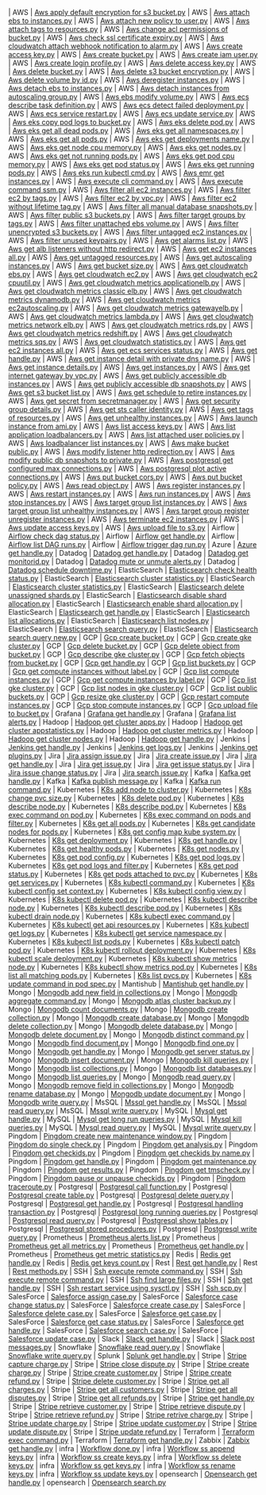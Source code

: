| AWS | [Aws apply default encryption for s3 bucket.py](https://github.com/unskript/Awesome-CloudOps-Automation/tree/master/AWS/legos/aws_apply_default_encryption_for_s3_bucket) 
| AWS | [Aws attach ebs to instances.py](https://github.com/unskript/Awesome-CloudOps-Automation/tree/master/AWS/legos/aws_attach_ebs_to_instances) 
| AWS | [Aws attach new policy to user.py](https://github.com/unskript/Awesome-CloudOps-Automation/tree/master/AWS/legos/aws_attach_new_policy_to_user) 
| AWS | [Aws attach tags to resources.py](https://github.com/unskript/Awesome-CloudOps-Automation/tree/master/AWS/legos/aws_attach_tags_to_resources) 
| AWS | [Aws change acl permissions of bucket.py](https://github.com/unskript/Awesome-CloudOps-Automation/tree/master/AWS/legos/aws_change_acl_permissions_of_bucket) 
| AWS | [Aws check ssl certificate expiry.py](https://github.com/unskript/Awesome-CloudOps-Automation/tree/master/AWS/legos/aws_check_ssl_certificate_expiry) 
| AWS | [Aws cloudwatch attach webhook notification to alarm.py](https://github.com/unskript/Awesome-CloudOps-Automation/tree/master/AWS/legos/aws_cloudwatch_attach_webhook_notification_to_alarm) 
| AWS | [Aws create access key.py](https://github.com/unskript/Awesome-CloudOps-Automation/tree/master/AWS/legos/aws_create_access_key) 
| AWS | [Aws create bucket.py](https://github.com/unskript/Awesome-CloudOps-Automation/tree/master/AWS/legos/aws_create_bucket) 
| AWS | [Aws create iam user.py](https://github.com/unskript/Awesome-CloudOps-Automation/tree/master/AWS/legos/aws_create_iam_user) 
| AWS | [Aws create login profile.py](https://github.com/unskript/Awesome-CloudOps-Automation/tree/master/AWS/legos/aws_create_login_profile) 
| AWS | [Aws delete access key.py](https://github.com/unskript/Awesome-CloudOps-Automation/tree/master/AWS/legos/aws_delete_access_key) 
| AWS | [Aws delete bucket.py](https://github.com/unskript/Awesome-CloudOps-Automation/tree/master/AWS/legos/aws_delete_bucket) 
| AWS | [Aws delete s3 bucket encryption.py](https://github.com/unskript/Awesome-CloudOps-Automation/tree/master/AWS/legos/aws_delete_s3_bucket_encryption) 
| AWS | [Aws delete volume by id.py](https://github.com/unskript/Awesome-CloudOps-Automation/tree/master/AWS/legos/aws_delete_volume_by_id) 
| AWS | [Aws deregister instances.py](https://github.com/unskript/Awesome-CloudOps-Automation/tree/master/AWS/legos/aws_deregister_instances) 
| AWS | [Aws detach ebs to instances.py](https://github.com/unskript/Awesome-CloudOps-Automation/tree/master/AWS/legos/aws_detach_ebs_to_instances) 
| AWS | [Aws detach instances from autoscaling group.py](https://github.com/unskript/Awesome-CloudOps-Automation/tree/master/AWS/legos/aws_detach_instances_from_autoscaling_group) 
| AWS | [Aws ebs modify volume.py](https://github.com/unskript/Awesome-CloudOps-Automation/tree/master/AWS/legos/aws_ebs_modify_volume) 
| AWS | [Aws ecs describe task definition.py](https://github.com/unskript/Awesome-CloudOps-Automation/tree/master/AWS/legos/aws_ecs_describe_task_definition) 
| AWS | [Aws ecs detect failed deployment.py](https://github.com/unskript/Awesome-CloudOps-Automation/tree/master/AWS/legos/aws_ecs_detect_failed_deployment) 
| AWS | [Aws ecs service restart.py](https://github.com/unskript/Awesome-CloudOps-Automation/tree/master/AWS/legos/aws_ecs_service_restart) 
| AWS | [Aws ecs update service.py](https://github.com/unskript/Awesome-CloudOps-Automation/tree/master/AWS/legos/aws_ecs_update_service) 
| AWS | [Aws eks copy pod logs to bucket.py](https://github.com/unskript/Awesome-CloudOps-Automation/tree/master/AWS/legos/aws_eks_copy_pod_logs_to_bucket) 
| AWS | [Aws eks delete pod.py](https://github.com/unskript/Awesome-CloudOps-Automation/tree/master/AWS/legos/aws_eks_delete_pod) 
| AWS | [Aws eks get all dead pods.py](https://github.com/unskript/Awesome-CloudOps-Automation/tree/master/AWS/legos/aws_eks_get_all_dead_pods) 
| AWS | [Aws eks get all namespaces.py](https://github.com/unskript/Awesome-CloudOps-Automation/tree/master/AWS/legos/aws_eks_get_all_namespaces) 
| AWS | [Aws eks get all pods.py](https://github.com/unskript/Awesome-CloudOps-Automation/tree/master/AWS/legos/aws_eks_get_all_pods) 
| AWS | [Aws eks get deployments name.py](https://github.com/unskript/Awesome-CloudOps-Automation/tree/master/AWS/legos/aws_eks_get_deployments_name) 
| AWS | [Aws eks get node cpu memory.py](https://github.com/unskript/Awesome-CloudOps-Automation/tree/master/AWS/legos/aws_eks_get_node_cpu_memory) 
| AWS | [Aws eks get nodes.py](https://github.com/unskript/Awesome-CloudOps-Automation/tree/master/AWS/legos/aws_eks_get_nodes) 
| AWS | [Aws eks get not running pods.py](https://github.com/unskript/Awesome-CloudOps-Automation/tree/master/AWS/legos/aws_eks_get_not_running_pods) 
| AWS | [Aws eks get pod cpu memory.py](https://github.com/unskript/Awesome-CloudOps-Automation/tree/master/AWS/legos/aws_eks_get_pod_cpu_memory) 
| AWS | [Aws eks get pod status.py](https://github.com/unskript/Awesome-CloudOps-Automation/tree/master/AWS/legos/aws_eks_get_pod_status) 
| AWS | [Aws eks get running pods.py](https://github.com/unskript/Awesome-CloudOps-Automation/tree/master/AWS/legos/aws_eks_get_running_pods) 
| AWS | [Aws eks run kubectl cmd.py](https://github.com/unskript/Awesome-CloudOps-Automation/tree/master/AWS/legos/aws_eks_run_kubectl_cmd) 
| AWS | [Aws emr get instances.py](https://github.com/unskript/Awesome-CloudOps-Automation/tree/master/AWS/legos/aws_emr_get_instances) 
| AWS | [Aws execute cli command.py](https://github.com/unskript/Awesome-CloudOps-Automation/tree/master/AWS/legos/aws_execute_cli_command) 
| AWS | [Aws execute command ssm.py](https://github.com/unskript/Awesome-CloudOps-Automation/tree/master/AWS/legos/aws_execute_command_ssm) 
| AWS | [Aws filter all ec2 instances.py](https://github.com/unskript/Awesome-CloudOps-Automation/tree/master/AWS/legos/aws_filter_all_ec2_instances) 
| AWS | [Aws filter ec2 by tags.py](https://github.com/unskript/Awesome-CloudOps-Automation/tree/master/AWS/legos/aws_filter_ec2_by_tags) 
| AWS | [Aws filter ec2 by vpc.py](https://github.com/unskript/Awesome-CloudOps-Automation/tree/master/AWS/legos/aws_filter_ec2_by_vpc) 
| AWS | [Aws filter ec2 without lifetime tag.py](https://github.com/unskript/Awesome-CloudOps-Automation/tree/master/AWS/legos/aws_filter_ec2_without_lifetime_tag) 
| AWS | [Aws filter all manual database snapshots.py](https://github.com/unskript/Awesome-CloudOps-Automation/tree/master/AWS/legos/aws_filter_all_manual_database_snapshots) 
| AWS | [Aws filter public s3 buckets.py](https://github.com/unskript/Awesome-CloudOps-Automation/tree/master/AWS/legos/aws_filter_public_s3_buckets) 
| AWS | [Aws filter target groups by tags.py](https://github.com/unskript/Awesome-CloudOps-Automation/tree/master/AWS/legos/aws_filter_target_groups_by_tags) 
| AWS | [Aws filter unattached ebs volume.py](https://github.com/unskript/Awesome-CloudOps-Automation/tree/master/AWS/legos/aws_filter_unattached_ebs_volume) 
| AWS | [Aws filter unencrypted s3 buckets.py](https://github.com/unskript/Awesome-CloudOps-Automation/tree/master/AWS/legos/aws_filter_unencrypted_s3_buckets) 
| AWS | [Aws filter untagged ec2 instances.py](https://github.com/unskript/Awesome-CloudOps-Automation/tree/master/AWS/legos/aws_filter_untagged_ec2_instances) 
| AWS | [Aws filter unused keypairs.py](https://github.com/unskript/Awesome-CloudOps-Automation/tree/master/AWS/legos/aws_filter_unused_keypairs) 
| AWS | [Aws get alarms list.py](https://github.com/unskript/Awesome-CloudOps-Automation/tree/master/AWS/legos/aws_get_alarms_list) 
| AWS | [Aws get alb listeners without http redirect.py](https://github.com/unskript/Awesome-CloudOps-Automation/tree/master/AWS/legos/aws_get_alb_listeners_without_http_redirect) 
| AWS | [Aws get ec2 instances all.py](https://github.com/unskript/Awesome-CloudOps-Automation/tree/master/AWS/legos/aws_get_ec2_instances_all) 
| AWS | [Aws get untagged resources.py](https://github.com/unskript/Awesome-CloudOps-Automation/tree/master/AWS/legos/aws_get_untagged_resources) 
| AWS | [Aws get autoscaling instances.py](https://github.com/unskript/Awesome-CloudOps-Automation/tree/master/AWS/legos/aws_get_autoscaling_instances) 
| AWS | [Aws get bucket size.py](https://github.com/unskript/Awesome-CloudOps-Automation/tree/master/AWS/legos/aws_get_bucket_size) 
| AWS | [Aws get cloudwatch ebs.py](https://github.com/unskript/Awesome-CloudOps-Automation/tree/master/AWS/legos/aws_get_cloudwatch_ebs) 
| AWS | [Aws get cloudwatch ec2.py](https://github.com/unskript/Awesome-CloudOps-Automation/tree/master/AWS/legos/aws_get_cloudwatch_ec2) 
| AWS | [Aws get cloudwatch ec2 cpuutil.py](https://github.com/unskript/Awesome-CloudOps-Automation/tree/master/AWS/legos/aws_get_cloudwatch_ec2_cpuutil) 
| AWS | [Aws get cloudwatch metrics applicationelb.py](https://github.com/unskript/Awesome-CloudOps-Automation/tree/master/AWS/legos/aws_get_cloudwatch_metrics_applicationelb) 
| AWS | [Aws get cloudwatch metrics classic elb.py](https://github.com/unskript/Awesome-CloudOps-Automation/tree/master/AWS/legos/aws_get_cloudwatch_metrics_classic_elb) 
| AWS | [Aws get cloudwatch metrics dynamodb.py](https://github.com/unskript/Awesome-CloudOps-Automation/tree/master/AWS/legos/aws_get_cloudwatch_metrics_dynamodb) 
| AWS | [Aws get cloudwatch metrics ec2autoscaling.py](https://github.com/unskript/Awesome-CloudOps-Automation/tree/master/AWS/legos/aws_get_cloudwatch_metrics_ec2autoscaling) 
| AWS | [Aws get cloudwatch metrics gatewayelb.py](https://github.com/unskript/Awesome-CloudOps-Automation/tree/master/AWS/legos/aws_get_cloudwatch_metrics_gatewayelb) 
| AWS | [Aws get cloudwatch metrics lambda.py](https://github.com/unskript/Awesome-CloudOps-Automation/tree/master/AWS/legos/aws_get_cloudwatch_metrics_lambda) 
| AWS | [Aws get cloudwatch metrics network elb.py](https://github.com/unskript/Awesome-CloudOps-Automation/tree/master/AWS/legos/aws_get_cloudwatch_metrics_network_elb) 
| AWS | [Aws get cloudwatch metrics rds.py](https://github.com/unskript/Awesome-CloudOps-Automation/tree/master/AWS/legos/aws_get_cloudwatch_metrics_rds) 
| AWS | [Aws get cloudwatch metrics redshift.py](https://github.com/unskript/Awesome-CloudOps-Automation/tree/master/AWS/legos/aws_get_cloudwatch_metrics_redshift) 
| AWS | [Aws get cloudwatch metrics sqs.py](https://github.com/unskript/Awesome-CloudOps-Automation/tree/master/AWS/legos/aws_get_cloudwatch_metrics_sqs) 
| AWS | [Aws get cloudwatch statistics.py](https://github.com/unskript/Awesome-CloudOps-Automation/tree/master/AWS/legos/aws_get_cloudwatch_statistics) 
| AWS | [Aws get ec2 instances all.py](https://github.com/unskript/Awesome-CloudOps-Automation/tree/master/AWS/legos/aws_get_ec2_instances_all) 
| AWS | [Aws get ecs services status.py](https://github.com/unskript/Awesome-CloudOps-Automation/tree/master/AWS/legos/aws_get_ecs_services_status) 
| AWS | [Aws get handle.py](https://github.com/unskript/Awesome-CloudOps-Automation/tree/master/AWS/legos/aws_get_handle) 
| AWS | [Aws get instance detail with private dns name.py](https://github.com/unskript/Awesome-CloudOps-Automation/tree/master/AWS/legos/aws_get_instance_detail_with_private_dns_name) 
| AWS | [Aws get instance details.py](https://github.com/unskript/Awesome-CloudOps-Automation/tree/master/AWS/legos/aws_get_instance_details) 
| AWS | [Aws get instances.py](https://github.com/unskript/Awesome-CloudOps-Automation/tree/master/AWS/legos/aws_get_instances) 
| AWS | [Aws get internet gateway by vpc.py](https://github.com/unskript/Awesome-CloudOps-Automation/tree/master/AWS/legos/aws_get_internet_gateway_by_vpc) 
| AWS | [Aws get publicly accessible db instances.py](https://github.com/unskript/Awesome-CloudOps-Automation/tree/master/AWS/legos/aws_get_publicly_accessible_db_instances) 
| AWS | [Aws get publicly accessible db snapshots.py](https://github.com/unskript/Awesome-CloudOps-Automation/tree/master/AWS/legos/aws_get_publicly_accessible_db_snapshots) 
| AWS | [Aws get s3 bucket list.py](https://github.com/unskript/Awesome-CloudOps-Automation/tree/master/AWS/legos/aws_get_s3_bucket_list) 
| AWS | [Aws get schedule to retire instances.py](https://github.com/unskript/Awesome-CloudOps-Automation/tree/master/AWS/legos/aws_get_schedule_to_retire_instances) 
| AWS | [Aws get secret from secretmanager.py](https://github.com/unskript/Awesome-CloudOps-Automation/tree/master/AWS/legos/aws_get_secret_from_secretmanager) 
| AWS | [Aws get security group details.py](https://github.com/unskript/Awesome-CloudOps-Automation/tree/master/AWS/legos/aws_get_security_group_details) 
| AWS | [Aws get sts caller identity.py](https://github.com/unskript/Awesome-CloudOps-Automation/tree/master/AWS/legos/aws_get_sts_caller_identity) 
| AWS | [Aws get tags of resources.py](https://github.com/unskript/Awesome-CloudOps-Automation/tree/master/AWS/legos/aws_get_tags_of_resources) 
| AWS | [Aws get unhealthy instances.py](https://github.com/unskript/Awesome-CloudOps-Automation/tree/master/AWS/legos/aws_get_unhealthy_instances) 
| AWS | [Aws launch instance from ami.py](https://github.com/unskript/Awesome-CloudOps-Automation/tree/master/AWS/legos/aws_launch_instance_from_ami) 
| AWS | [Aws list access keys.py](https://github.com/unskript/Awesome-CloudOps-Automation/tree/master/AWS/legos/aws_list_access_keys) 
| AWS | [Aws list application loadbalancers.py](https://github.com/unskript/Awesome-CloudOps-Automation/tree/master/AWS/legos/aws_list_application_loadbalancers) 
| AWS | [Aws list attached user policies.py](https://github.com/unskript/Awesome-CloudOps-Automation/tree/master/AWS/legos/aws_list_attached_user_policies) 
| AWS | [Aws loadbalancer list instances.py](https://github.com/unskript/Awesome-CloudOps-Automation/tree/master/AWS/legos/aws_loadbalancer_list_instances) 
| AWS | [Aws make bucket public.py](https://github.com/unskript/Awesome-CloudOps-Automation/tree/master/AWS/legos/aws_make_bucket_public) 
| AWS | [Aws modify listener http redirection.py](https://github.com/unskript/Awesome-CloudOps-Automation/tree/master/AWS/legos/aws_modify_listener_http_redirection) 
| AWS | [Aws modify public db snapshots to private.py](https://github.com/unskript/Awesome-CloudOps-Automation/tree/master/AWS/legos/aws_modify_public_db_snapshots_to_private) 
| AWS | [Aws postgresql get configured max connections.py](https://github.com/unskript/Awesome-CloudOps-Automation/tree/master/AWS/legos/aws_postgresql_get_configured_max_connections) 
| AWS | [Aws postgresql plot active connections.py](https://github.com/unskript/Awesome-CloudOps-Automation/tree/master/AWS/legos/aws_postgresql_plot_active_connections) 
| AWS | [Aws put bucket cors.py](https://github.com/unskript/Awesome-CloudOps-Automation/tree/master/AWS/legos/aws_put_bucket_cors) 
| AWS | [Aws put bucket policy.py](https://github.com/unskript/Awesome-CloudOps-Automation/tree/master/AWS/legos/aws_put_bucket_policy) 
| AWS | [Aws read object.py](https://github.com/unskript/Awesome-CloudOps-Automation/tree/master/AWS/legos/aws_read_object) 
| AWS | [Aws register instances.py](https://github.com/unskript/Awesome-CloudOps-Automation/tree/master/AWS/legos/aws_register_instances) 
| AWS | [Aws restart instances.py](https://github.com/unskript/Awesome-CloudOps-Automation/tree/master/AWS/legos/aws_restart_instances) 
| AWS | [Aws run instances.py](https://github.com/unskript/Awesome-CloudOps-Automation/tree/master/AWS/legos/aws_run_instances) 
| AWS | [Aws stop instances.py](https://github.com/unskript/Awesome-CloudOps-Automation/tree/master/AWS/legos/aws_stop_instances) 
| AWS | [Aws target group list instances.py](https://github.com/unskript/Awesome-CloudOps-Automation/tree/master/AWS/legos/aws_target_group_list_instances) 
| AWS | [Aws target group list unhealthy instances.py](https://github.com/unskript/Awesome-CloudOps-Automation/tree/master/AWS/legos/aws_target_group_list_unhealthy_instances) 
| AWS | [Aws target group register unregister instances.py](https://github.com/unskript/Awesome-CloudOps-Automation/tree/master/AWS/legos/aws_target_group_register_unregister_instances) 
| AWS | [Aws terminate ec2 instances.py](https://github.com/unskript/Awesome-CloudOps-Automation/tree/master/AWS/legos/aws_terminate_ec2_instances) 
| AWS | [Aws update access keys.py](https://github.com/unskript/Awesome-CloudOps-Automation/tree/master/AWS/legos/aws_update_access_keys) 
| AWS | [Aws upload file to s3.py](https://github.com/unskript/Awesome-CloudOps-Automation/tree/master/AWS/legos/aws_upload_file_to_s3) 
| Airflow | [Airflow check dag status.py](https://github.com/unskript/Awesome-CloudOps-Automation/tree/master/Airflow/legos/airflow_check_dag_status) 
| Airflow | [Airflow get handle.py](https://github.com/unskript/Awesome-CloudOps-Automation/tree/master/Airflow/legos/airflow_get_handle) 
| Airflow | [Airflow list DAG runs.py](https://github.com/unskript/Awesome-CloudOps-Automation/tree/master/Airflow/legos/airflow_list_DAG_runs) 
| Airflow | [Airflow trigger dag run.py](https://github.com/unskript/Awesome-CloudOps-Automation/tree/master/Airflow/legos/airflow_trigger_dag_run) 
| Azure | [Azure get handle.py](https://github.com/unskript/Awesome-CloudOps-Automation/tree/master/Azure/legos/azure_get_handle) 
| Datadog | [Datadog get handle.py](https://github.com/unskript/Awesome-CloudOps-Automation/tree/master/Datadog/legos/datadog_get_handle) 
| Datadog | [Datadog get monitorid.py](https://github.com/unskript/Awesome-CloudOps-Automation/tree/master/Datadog/legos/datadog_get_monitorid) 
| Datadog | [Datadog mute or unmute alerts.py](https://github.com/unskript/Awesome-CloudOps-Automation/tree/master/Datadog/legos/datadog_mute_or_unmute_alerts) 
| Datadog | [Datadog schedule downtime.py](https://github.com/unskript/Awesome-CloudOps-Automation/tree/master/Datadog/legos/datadog_schedule_downtime) 
| ElasticSearch | [Elasticsearch check health status.py](https://github.com/unskript/Awesome-CloudOps-Automation/tree/master/ElasticSearch/legos/elasticsearch_check_health_status) 
| ElasticSearch | [Elasticsearch cluster statistics.py](https://github.com/unskript/Awesome-CloudOps-Automation/tree/master/ElasticSearch/legos/elasticsearch_cluster_statistics) 
| ElasticSearch | [Elasticsearch cluster statistics.py](https://github.com/unskript/Awesome-CloudOps-Automation/tree/master/ElasticSearch/legos/elasticsearch_cluster_statistics) 
| ElasticSearch | [Elasticsearch delete unassigned shards.py](https://github.com/unskript/Awesome-CloudOps-Automation/tree/master/ElasticSearch/legos/elasticsearch_delete_unassigned_shards) 
| ElasticSearch | [Elasticsearch disable shard allocation.py](https://github.com/unskript/Awesome-CloudOps-Automation/tree/master/ElasticSearch/legos/elasticsearch_disable_shard_allocation) 
| ElasticSearch | [Elasticsearch enable shard allocation.py](https://github.com/unskript/Awesome-CloudOps-Automation/tree/master/ElasticSearch/legos/elasticsearch_enable_shard_allocation) 
| ElasticSearch | [Elasticsearch get handle.py](https://github.com/unskript/Awesome-CloudOps-Automation/tree/master/ElasticSearch/legos/elasticsearch_get_handle) 
| ElasticSearch | [Elasticsearch list allocations.py](https://github.com/unskript/Awesome-CloudOps-Automation/tree/master/ElasticSearch/legos/elasticsearch_list_allocations) 
| ElasticSearch | [Elasticsearch list nodes.py](https://github.com/unskript/Awesome-CloudOps-Automation/tree/master/ElasticSearch/legos/elasticsearch_list_nodes) 
| ElasticSearch | [Elasticsearch search query.py](https://github.com/unskript/Awesome-CloudOps-Automation/tree/master/ElasticSearch/legos/elasticsearch_search_query) 
| ElasticSearch | [Elasticsearch search query new.py](https://github.com/unskript/Awesome-CloudOps-Automation/tree/master/ElasticSearch/legos/elasticsearch_search_query_new) 
| GCP | [Gcp create bucket.py](https://github.com/unskript/Awesome-CloudOps-Automation/tree/master/GCP/legos/gcp_create_bucket) 
| GCP | [Gcp create gke cluster.py](https://github.com/unskript/Awesome-CloudOps-Automation/tree/master/GCP/legos/gcp_create_gke_cluster) 
| GCP | [Gcp delete bucket.py](https://github.com/unskript/Awesome-CloudOps-Automation/tree/master/GCP/legos/gcp_delete_bucket) 
| GCP | [Gcp delete object from bucket.py](https://github.com/unskript/Awesome-CloudOps-Automation/tree/master/GCP/legos/gcp_delete_object_from_bucket) 
| GCP | [Gcp describe gke cluster.py](https://github.com/unskript/Awesome-CloudOps-Automation/tree/master/GCP/legos/gcp_describe_gke_cluster) 
| GCP | [Gcp fetch objects from bucket.py](https://github.com/unskript/Awesome-CloudOps-Automation/tree/master/GCP/legos/gcp_fetch_objects_from_bucket) 
| GCP | [Gcp get handle.py](https://github.com/unskript/Awesome-CloudOps-Automation/tree/master/GCP/legos/gcp_get_handle) 
| GCP | [Gcp list buckets.py](https://github.com/unskript/Awesome-CloudOps-Automation/tree/master/GCP/legos/gcp_list_buckets) 
| GCP | [Gcp get compute instances without label.py](https://github.com/unskript/Awesome-CloudOps-Automation/tree/master/GCP/legos/gcp_get_compute_instances_without_label) 
| GCP | [Gcp list compute instances.py](https://github.com/unskript/Awesome-CloudOps-Automation/tree/master/GCP/legos/gcp_list_compute_instances) 
| GCP | [Gcp get compute instances by label.py](https://github.com/unskript/Awesome-CloudOps-Automation/tree/master/GCP/legos/gcp_get_compute_instances_by_label) 
| GCP | [Gcp list gke cluster.py](https://github.com/unskript/Awesome-CloudOps-Automation/tree/master/GCP/legos/gcp_list_gke_cluster) 
| GCP | [Gcp list nodes in gke cluster.py](https://github.com/unskript/Awesome-CloudOps-Automation/tree/master/GCP/legos/gcp_list_nodes_in_gke_cluster) 
| GCP | [Gcp list public buckets.py](https://github.com/unskript/Awesome-CloudOps-Automation/tree/master/GCP/legos/gcp_list_public_buckets) 
| GCP | [Gcp resize gke cluster.py](https://github.com/unskript/Awesome-CloudOps-Automation/tree/master/GCP/legos/gcp_resize_gke_cluster) 
| GCP | [Gcp restart compute instances.py](https://github.com/unskript/Awesome-CloudOps-Automation/tree/master/GCP/legos/gcp_restart_compute_instances) 
| GCP | [Gcp stop compute instances.py](https://github.com/unskript/Awesome-CloudOps-Automation/tree/master/GCP/legos/gcp_stop_compute_instances) 
| GCP | [Gcp upload file to bucket.py](https://github.com/unskript/Awesome-CloudOps-Automation/tree/master/GCP/legos/gcp_upload_file_to_bucket) 
| Grafana | [Grafana get handle.py](https://github.com/unskript/Awesome-CloudOps-Automation/tree/master/Grafana/legos/grafana_get_handle) 
| Grafana | [Grafana list alerts.py](https://github.com/unskript/Awesome-CloudOps-Automation/tree/master/Grafana/legos/grafana_list_alerts) 
| Hadoop | [Hadoop get cluster apps.py](https://github.com/unskript/Awesome-CloudOps-Automation/tree/master/Hadoop/legos/hadoop_get_cluster_apps) 
| Hadoop | [Hadoop get cluster appstatistics.py](https://github.com/unskript/Awesome-CloudOps-Automation/tree/master/Hadoop/legos/hadoop_get_cluster_appstatistics) 
| Hadoop | [Hadoop get cluster metrics.py](https://github.com/unskript/Awesome-CloudOps-Automation/tree/master/Hadoop/legos/hadoop_get_cluster_metrics) 
| Hadoop | [Hadoop get cluster nodes.py](https://github.com/unskript/Awesome-CloudOps-Automation/tree/master/Hadoop/legos/hadoop_get_cluster_nodes) 
| Hadoop | [Hadoop get handle.py](https://github.com/unskript/Awesome-CloudOps-Automation/tree/master/Hadoop/legos/hadoop_get_handle) 
| Jenkins | [Jenkins get handle.py](https://github.com/unskript/Awesome-CloudOps-Automation/tree/master/Jenkins/legos/jenkins_get_handle) 
| Jenkins | [Jenkins get logs.py](https://github.com/unskript/Awesome-CloudOps-Automation/tree/master/Jenkins/legos/jenkins_get_logs) 
| Jenkins | [Jenkins get plugins.py](https://github.com/unskript/Awesome-CloudOps-Automation/tree/master/Jenkins/legos/jenkins_get_plugins) 
| Jira | [Jira assign issue.py](https://github.com/unskript/Awesome-CloudOps-Automation/tree/master/Jira/legos/jira_assign_issue) 
| Jira | [Jira create issue.py](https://github.com/unskript/Awesome-CloudOps-Automation/tree/master/Jira/legos/jira_create_issue) 
| Jira | [Jira get handle.py](https://github.com/unskript/Awesome-CloudOps-Automation/tree/master/Jira/legos/jira_get_handle) 
| Jira | [Jira get issue.py](https://github.com/unskript/Awesome-CloudOps-Automation/tree/master/Jira/legos/jira_get_issue) 
| Jira | [Jira get issue status.py](https://github.com/unskript/Awesome-CloudOps-Automation/tree/master/Jira/legos/jira_get_issue_status) 
| Jira | [Jira issue change status.py](https://github.com/unskript/Awesome-CloudOps-Automation/tree/master/Jira/legos/jira_issue_change_status) 
| Jira | [Jira search issue.py](https://github.com/unskript/Awesome-CloudOps-Automation/tree/master/Jira/legos/jira_search_issue) 
| Kafka | [Kafka get handle.py](https://github.com/unskript/Awesome-CloudOps-Automation/tree/master/Kafka/legos/kafka_get_handle) 
| Kafka | [Kafka publish message.py](https://github.com/unskript/Awesome-CloudOps-Automation/tree/master/Kafka/legos/kafka_publish_message) 
| Kafka | [Kafka run command.py](https://github.com/unskript/Awesome-CloudOps-Automation/tree/master/Kafka/legos/kafka_run_command) 
| Kubernetes | [K8s add node to cluster.py](https://github.com/unskript/Awesome-CloudOps-Automation/tree/master/Kubernetes/legos/k8s_add_node_to_cluster) 
| Kubernetes | [K8s change pvc size.py](https://github.com/unskript/Awesome-CloudOps-Automation/tree/master/Kubernetes/legos/k8s_change_pvc_size) 
| Kubernetes | [K8s delete pod.py](https://github.com/unskript/Awesome-CloudOps-Automation/tree/master/Kubernetes/legos/k8s_delete_pod) 
| Kubernetes | [K8s describe node.py](https://github.com/unskript/Awesome-CloudOps-Automation/tree/master/Kubernetes/legos/k8s_describe_node) 
| Kubernetes | [K8s describe pod.py](https://github.com/unskript/Awesome-CloudOps-Automation/tree/master/Kubernetes/legos/k8s_describe_pod) 
| Kubernetes | [K8s exec command on pod.py](https://github.com/unskript/Awesome-CloudOps-Automation/tree/master/Kubernetes/legos/k8s_exec_command_on_pod) 
| Kubernetes | [K8s exec command on pods and filter.py](https://github.com/unskript/Awesome-CloudOps-Automation/tree/master/Kubernetes/legos/k8s_exec_command_on_pods_and_filter) 
| Kubernetes | [K8s get all pods.py](https://github.com/unskript/Awesome-CloudOps-Automation/tree/master/Kubernetes/legos/k8s_get_all_pods) 
| Kubernetes | [K8s get candidate nodes for pods.py](https://github.com/unskript/Awesome-CloudOps-Automation/tree/master/Kubernetes/legos/k8s_get_candidate_nodes_for_pods) 
| Kubernetes | [K8s get config map kube system.py](https://github.com/unskript/Awesome-CloudOps-Automation/tree/master/Kubernetes/legos/k8s_get_config_map_kube_system) 
| Kubernetes | [K8s get deployment.py](https://github.com/unskript/Awesome-CloudOps-Automation/tree/master/Kubernetes/legos/k8s_get_deployment) 
| Kubernetes | [K8s get handle.py](https://github.com/unskript/Awesome-CloudOps-Automation/tree/master/Kubernetes/legos/k8s_get_handle) 
| Kubernetes | [K8s get healthy pods.py](https://github.com/unskript/Awesome-CloudOps-Automation/tree/master/Kubernetes/legos/k8s_get_healthy_pods) 
| Kubernetes | [K8s get nodes.py](https://github.com/unskript/Awesome-CloudOps-Automation/tree/master/Kubernetes/legos/k8s_get_nodes) 
| Kubernetes | [K8s get pod config.py](https://github.com/unskript/Awesome-CloudOps-Automation/tree/master/Kubernetes/legos/k8s_get_pod_config) 
| Kubernetes | [K8s get pod logs.py](https://github.com/unskript/Awesome-CloudOps-Automation/tree/master/Kubernetes/legos/k8s_get_pod_logs) 
| Kubernetes | [K8s get pod logs and filter.py](https://github.com/unskript/Awesome-CloudOps-Automation/tree/master/Kubernetes/legos/k8s_get_pod_logs_and_filter) 
| Kubernetes | [K8s get pod status.py](https://github.com/unskript/Awesome-CloudOps-Automation/tree/master/Kubernetes/legos/k8s_get_pod_status) 
| Kubernetes | [K8s get pods attached to pvc.py](https://github.com/unskript/Awesome-CloudOps-Automation/tree/master/Kubernetes/legos/k8s_get_pods_attached_to_pvc) 
| Kubernetes | [K8s get services.py](https://github.com/unskript/Awesome-CloudOps-Automation/tree/master/Kubernetes/legos/k8s_get_services) 
| Kubernetes | [K8s kubectl command.py](https://github.com/unskript/Awesome-CloudOps-Automation/tree/master/Kubernetes/legos/k8s_kubectl_command) 
| Kubernetes | [K8s kubectl config set context.py](https://github.com/unskript/Awesome-CloudOps-Automation/tree/master/Kubernetes/legos/k8s_kubectl_config_set_context) 
| Kubernetes | [K8s kubectl config view.py](https://github.com/unskript/Awesome-CloudOps-Automation/tree/master/Kubernetes/legos/k8s_kubectl_config_view) 
| Kubernetes | [K8s kubectl delete pod.py](https://github.com/unskript/Awesome-CloudOps-Automation/tree/master/Kubernetes/legos/k8s_kubectl_delete_pod) 
| Kubernetes | [K8s kubectl describe node.py](https://github.com/unskript/Awesome-CloudOps-Automation/tree/master/Kubernetes/legos/k8s_kubectl_describe_node) 
| Kubernetes | [K8s kubectl describe pod.py](https://github.com/unskript/Awesome-CloudOps-Automation/tree/master/Kubernetes/legos/k8s_kubectl_describe_pod) 
| Kubernetes | [K8s kubectl drain node.py](https://github.com/unskript/Awesome-CloudOps-Automation/tree/master/Kubernetes/legos/k8s_kubectl_drain_node) 
| Kubernetes | [K8s kubectl exec command.py](https://github.com/unskript/Awesome-CloudOps-Automation/tree/master/Kubernetes/legos/k8s_kubectl_exec_command) 
| Kubernetes | [K8s kubectl get api resources.py](https://github.com/unskript/Awesome-CloudOps-Automation/tree/master/Kubernetes/legos/k8s_kubectl_get_api_resources) 
| Kubernetes | [K8s kubectl get logs.py](https://github.com/unskript/Awesome-CloudOps-Automation/tree/master/Kubernetes/legos/k8s_kubectl_get_logs) 
| Kubernetes | [K8s kubectl get service namespace.py](https://github.com/unskript/Awesome-CloudOps-Automation/tree/master/Kubernetes/legos/k8s_kubectl_get_service_namespace) 
| Kubernetes | [K8s kubectl list pods.py](https://github.com/unskript/Awesome-CloudOps-Automation/tree/master/Kubernetes/legos/k8s_kubectl_list_pods) 
| Kubernetes | [K8s kubectl patch pod.py](https://github.com/unskript/Awesome-CloudOps-Automation/tree/master/Kubernetes/legos/k8s_kubectl_patch_pod) 
| Kubernetes | [K8s kubectl rollout deployment.py](https://github.com/unskript/Awesome-CloudOps-Automation/tree/master/Kubernetes/legos/k8s_kubectl_rollout_deployment) 
| Kubernetes | [K8s kubectl scale deployment.py](https://github.com/unskript/Awesome-CloudOps-Automation/tree/master/Kubernetes/legos/k8s_kubectl_scale_deployment) 
| Kubernetes | [K8s kubectl show metrics node.py](https://github.com/unskript/Awesome-CloudOps-Automation/tree/master/Kubernetes/legos/k8s_kubectl_show_metrics_node) 
| Kubernetes | [K8s kubectl show metrics pod.py](https://github.com/unskript/Awesome-CloudOps-Automation/tree/master/Kubernetes/legos/k8s_kubectl_show_metrics_pod) 
| Kubernetes | [K8s list all matching pods.py](https://github.com/unskript/Awesome-CloudOps-Automation/tree/master/Kubernetes/legos/k8s_list_all_matching_pods) 
| Kubernetes | [K8s list pvcs.py](https://github.com/unskript/Awesome-CloudOps-Automation/tree/master/Kubernetes/legos/k8s_list_pvcs) 
| Kubernetes | [K8s update command in pod spec.py](https://github.com/unskript/Awesome-CloudOps-Automation/tree/master/Kubernetes/legos/k8s_update_command_in_pod_spec) 
| Mantishub | [Mantishub get handle.py](https://github.com/unskript/Awesome-CloudOps-Automation/tree/master/Mantishub/legos/mantishub_get_handle) 
| Mongo | [Mongodb add new field in collections.py](https://github.com/unskript/Awesome-CloudOps-Automation/tree/master/Mongo/legos/mongodb_add_new_field_in_collections) 
| Mongo | [Mongodb aggregate command.py](https://github.com/unskript/Awesome-CloudOps-Automation/tree/master/Mongo/legos/mongodb_aggregate_command) 
| Mongo | [Mongodb atlas cluster backup.py](https://github.com/unskript/Awesome-CloudOps-Automation/tree/master/Mongo/legos/mongodb_atlas_cluster_backup) 
| Mongo | [Mongodb count documents.py](https://github.com/unskript/Awesome-CloudOps-Automation/tree/master/Mongo/legos/mongodb_count_documents) 
| Mongo | [Mongodb create collection.py](https://github.com/unskript/Awesome-CloudOps-Automation/tree/master/Mongo/legos/mongodb_create_collection) 
| Mongo | [Mongodb create database.py](https://github.com/unskript/Awesome-CloudOps-Automation/tree/master/Mongo/legos/mongodb_create_database) 
| Mongo | [Mongodb delete collection.py](https://github.com/unskript/Awesome-CloudOps-Automation/tree/master/Mongo/legos/mongodb_delete_collection) 
| Mongo | [Mongodb delete database.py](https://github.com/unskript/Awesome-CloudOps-Automation/tree/master/Mongo/legos/mongodb_delete_database) 
| Mongo | [Mongodb delete document.py](https://github.com/unskript/Awesome-CloudOps-Automation/tree/master/Mongo/legos/mongodb_delete_document) 
| Mongo | [Mongodb distinct command.py](https://github.com/unskript/Awesome-CloudOps-Automation/tree/master/Mongo/legos/mongodb_distinct_command) 
| Mongo | [Mongodb find document.py](https://github.com/unskript/Awesome-CloudOps-Automation/tree/master/Mongo/legos/mongodb_find_document) 
| Mongo | [Mongodb find one.py](https://github.com/unskript/Awesome-CloudOps-Automation/tree/master/Mongo/legos/mongodb_find_one) 
| Mongo | [Mongodb get handle.py](https://github.com/unskript/Awesome-CloudOps-Automation/tree/master/Mongo/legos/mongodb_get_handle) 
| Mongo | [Mongodb get server status.py](https://github.com/unskript/Awesome-CloudOps-Automation/tree/master/Mongo/legos/mongodb_get_server_status) 
| Mongo | [Mongodb insert document.py](https://github.com/unskript/Awesome-CloudOps-Automation/tree/master/Mongo/legos/mongodb_insert_document) 
| Mongo | [Mongodb kill queries.py](https://github.com/unskript/Awesome-CloudOps-Automation/tree/master/Mongo/legos/mongodb_kill_queries) 
| Mongo | [Mongodb list collections.py](https://github.com/unskript/Awesome-CloudOps-Automation/tree/master/Mongo/legos/mongodb_list_collections) 
| Mongo | [Mongodb list databases.py](https://github.com/unskript/Awesome-CloudOps-Automation/tree/master/Mongo/legos/mongodb_list_databases) 
| Mongo | [Mongodb list queries.py](https://github.com/unskript/Awesome-CloudOps-Automation/tree/master/Mongo/legos/mongodb_list_queries) 
| Mongo | [Mongodb read query.py](https://github.com/unskript/Awesome-CloudOps-Automation/tree/master/Mongo/legos/mongodb_read_query) 
| Mongo | [Mongodb remove field in collections.py](https://github.com/unskript/Awesome-CloudOps-Automation/tree/master/Mongo/legos/mongodb_remove_field_in_collections) 
| Mongo | [Mongodb rename database.py](https://github.com/unskript/Awesome-CloudOps-Automation/tree/master/Mongo/legos/mongodb_rename_database) 
| Mongo | [Mongodb update document.py](https://github.com/unskript/Awesome-CloudOps-Automation/tree/master/Mongo/legos/mongodb_update_document) 
| Mongo | [Mongodb write query.py](https://github.com/unskript/Awesome-CloudOps-Automation/tree/master/Mongo/legos/mongodb_write_query) 
| MsSQL | [Mssql get handle.py](https://github.com/unskript/Awesome-CloudOps-Automation/tree/master/MsSQL/legos/mssql_get_handle) 
| MsSQL | [Mssql read query.py](https://github.com/unskript/Awesome-CloudOps-Automation/tree/master/MsSQL/legos/mssql_read_query) 
| MsSQL | [Mssql write query.py](https://github.com/unskript/Awesome-CloudOps-Automation/tree/master/MsSQL/legos/mssql_write_query) 
| MySQL | [Mysql get handle.py](https://github.com/unskript/Awesome-CloudOps-Automation/tree/master/MySQL/legos/mysql_get_handle) 
| MySQL | [Mysql get long run queries.py](https://github.com/unskript/Awesome-CloudOps-Automation/tree/master/MySQL/legos/mysql_get_long_run_queries) 
| MySQL | [Mysql kill queries.py](https://github.com/unskript/Awesome-CloudOps-Automation/tree/master/MySQL/legos/mysql_kill_queries) 
| MySQL | [Mysql read query.py](https://github.com/unskript/Awesome-CloudOps-Automation/tree/master/MySQL/legos/mysql_read_query) 
| MySQL | [Mysql write query.py](https://github.com/unskript/Awesome-CloudOps-Automation/tree/master/MySQL/legos/mysql_write_query) 
| Pingdom | [Pingdom create new maintenance window.py](https://github.com/unskript/Awesome-CloudOps-Automation/tree/master/Pingdom/legos/pingdom_create_new_maintenance_window) 
| Pingdom | [Pingdom do single check.py](https://github.com/unskript/Awesome-CloudOps-Automation/tree/master/Pingdom/legos/pingdom_do_single_check) 
| Pingdom | [Pingdom get analysis.py](https://github.com/unskript/Awesome-CloudOps-Automation/tree/master/Pingdom/legos/pingdom_get_analysis) 
| Pingdom | [Pingdom get checkids.py](https://github.com/unskript/Awesome-CloudOps-Automation/tree/master/Pingdom/legos/pingdom_get_checkids) 
| Pingdom | [Pingdom get checkids by name.py](https://github.com/unskript/Awesome-CloudOps-Automation/tree/master/Pingdom/legos/pingdom_get_checkids_by_name) 
| Pingdom | [Pingdom get handle.py](https://github.com/unskript/Awesome-CloudOps-Automation/tree/master/Pingdom/legos/pingdom_get_handle) 
| Pingdom | [Pingdom get maintenance.py](https://github.com/unskript/Awesome-CloudOps-Automation/tree/master/Pingdom/legos/pingdom_get_maintenance) 
| Pingdom | [Pingdom get results.py](https://github.com/unskript/Awesome-CloudOps-Automation/tree/master/Pingdom/legos/pingdom_get_results) 
| Pingdom | [Pingdom get tmscheck.py](https://github.com/unskript/Awesome-CloudOps-Automation/tree/master/Pingdom/legos/pingdom_get_tmscheck) 
| Pingdom | [Pingdom pause or unpause checkids.py](https://github.com/unskript/Awesome-CloudOps-Automation/tree/master/Pingdom/legos/pingdom_pause_or_unpause_checkids) 
| Pingdom | [Pingdom traceroute.py](https://github.com/unskript/Awesome-CloudOps-Automation/tree/master/Pingdom/legos/pingdom_traceroute) 
| Postgresql | [Postgresql call function.py](https://github.com/unskript/Awesome-CloudOps-Automation/tree/master/Postgresql/legos/postgresql_call_function) 
| Postgresql | [Postgresql create table.py](https://github.com/unskript/Awesome-CloudOps-Automation/tree/master/Postgresql/legos/postgresql_create_table) 
| Postgresql | [Postgresql delete query.py](https://github.com/unskript/Awesome-CloudOps-Automation/tree/master/Postgresql/legos/postgresql_delete_query) 
| Postgresql | [Postgresql get handle.py](https://github.com/unskript/Awesome-CloudOps-Automation/tree/master/Postgresql/legos/postgresql_get_handle) 
| Postgresql | [Postgresql handling transaction.py](https://github.com/unskript/Awesome-CloudOps-Automation/tree/master/Postgresql/legos/postgresql_handling_transaction) 
| Postgresql | [Postgresql long running queries.py](https://github.com/unskript/Awesome-CloudOps-Automation/tree/master/Postgresql/legos/postgresql_long_running_queries) 
| Postgresql | [Postgresql read query.py](https://github.com/unskript/Awesome-CloudOps-Automation/tree/master/Postgresql/legos/postgresql_read_query) 
| Postgresql | [Postgresql show tables.py](https://github.com/unskript/Awesome-CloudOps-Automation/tree/master/Postgresql/legos/postgresql_show_tables) 
| Postgresql | [Postgresql stored procedures.py](https://github.com/unskript/Awesome-CloudOps-Automation/tree/master/Postgresql/legos/postgresql_stored_procedures) 
| Postgresql | [Postgresql write query.py](https://github.com/unskript/Awesome-CloudOps-Automation/tree/master/Postgresql/legos/postgresql_write_query) 
| Prometheus | [Prometheus alerts list.py](https://github.com/unskript/Awesome-CloudOps-Automation/tree/master/Prometheus/legos/prometheus_alerts_list) 
| Prometheus | [Prometheus get all metrics.py](https://github.com/unskript/Awesome-CloudOps-Automation/tree/master/Prometheus/legos/prometheus_get_all_metrics) 
| Prometheus | [Prometheus get handle.py](https://github.com/unskript/Awesome-CloudOps-Automation/tree/master/Prometheus/legos/prometheus_get_handle) 
| Prometheus | [Prometheus get metric statistics.py](https://github.com/unskript/Awesome-CloudOps-Automation/tree/master/Prometheus/legos/prometheus_get_metric_statistics) 
| Redis | [Redis get handle.py](https://github.com/unskript/Awesome-CloudOps-Automation/tree/master/Redis/legos/redis_get_handle) 
| Redis | [Redis get keys count.py](https://github.com/unskript/Awesome-CloudOps-Automation/tree/master/Redis/legos/redis_get_keys_count) 
| Rest | [Rest get handle.py](https://github.com/unskript/Awesome-CloudOps-Automation/tree/master/Rest/legos/rest_get_handle) 
| Rest | [Rest methods.py](https://github.com/unskript/Awesome-CloudOps-Automation/tree/master/Rest/legos/rest_methods) 
| SSH | [Ssh execute remote command.py](https://github.com/unskript/Awesome-CloudOps-Automation/tree/master/SSH/legos/ssh_execute_remote_command) 
| SSH | [Ssh execute remote command.py](https://github.com/unskript/Awesome-CloudOps-Automation/tree/master/SSH/legos/ssh_execute_remote_command) 
| SSH | [Ssh find large files.py](https://github.com/unskript/Awesome-CloudOps-Automation/tree/master/SSH/legos/ssh_find_large_files) 
| SSH | [Ssh get handle.py](https://github.com/unskript/Awesome-CloudOps-Automation/tree/master/SSH/legos/ssh_get_handle) 
| SSH | [Ssh restart service using sysctl.py](https://github.com/unskript/Awesome-CloudOps-Automation/tree/master/SSH/legos/ssh_restart_service_using_sysctl) 
| SSH | [Ssh scp.py](https://github.com/unskript/Awesome-CloudOps-Automation/tree/master/SSH/legos/ssh_scp) 
| SalesForce | [Salesforce assign case.py](https://github.com/unskript/Awesome-CloudOps-Automation/tree/master/SalesForce/legos/salesforce_assign_case) 
| SalesForce | [Salesforce case change status.py](https://github.com/unskript/Awesome-CloudOps-Automation/tree/master/SalesForce/legos/salesforce_case_change_status) 
| SalesForce | [Salesforce create case.py](https://github.com/unskript/Awesome-CloudOps-Automation/tree/master/SalesForce/legos/salesforce_create_case) 
| SalesForce | [Salesforce delete case.py](https://github.com/unskript/Awesome-CloudOps-Automation/tree/master/SalesForce/legos/salesforce_delete_case) 
| SalesForce | [Salesforce get case.py](https://github.com/unskript/Awesome-CloudOps-Automation/tree/master/SalesForce/legos/salesforce_get_case) 
| SalesForce | [Salesforce get case status.py](https://github.com/unskript/Awesome-CloudOps-Automation/tree/master/SalesForce/legos/salesforce_get_case_status) 
| SalesForce | [Salesforce get handle.py](https://github.com/unskript/Awesome-CloudOps-Automation/tree/master/SalesForce/legos/salesforce_get_handle) 
| SalesForce | [Salesforce search case.py](https://github.com/unskript/Awesome-CloudOps-Automation/tree/master/SalesForce/legos/salesforce_search_case) 
| SalesForce | [Salesforce update case.py](https://github.com/unskript/Awesome-CloudOps-Automation/tree/master/SalesForce/legos/salesforce_update_case) 
| Slack | [Slack get handle.py](https://github.com/unskript/Awesome-CloudOps-Automation/tree/master/Slack/legos/slack_get_handle) 
| Slack | [Slack post messages.py](https://github.com/unskript/Awesome-CloudOps-Automation/tree/master/Slack/legos/slack_post_messages) 
| Snowflake | [Snowflake read query.py](https://github.com/unskript/Awesome-CloudOps-Automation/tree/master/Snowflake/legos/snowflake_read_query) 
| Snowflake | [Snowflake write query.py](https://github.com/unskript/Awesome-CloudOps-Automation/tree/master/Snowflake/legos/snowflake_write_query) 
| Splunk | [Splunk get handle.py](https://github.com/unskript/Awesome-CloudOps-Automation/tree/master/Splunk/legos/splunk_get_handle) 
| Stripe | [Stripe capture charge.py](https://github.com/unskript/Awesome-CloudOps-Automation/tree/master/Stripe/legos/stripe_capture_charge) 
| Stripe | [Stripe close dispute.py](https://github.com/unskript/Awesome-CloudOps-Automation/tree/master/Stripe/legos/stripe_close_dispute) 
| Stripe | [Stripe create charge.py](https://github.com/unskript/Awesome-CloudOps-Automation/tree/master/Stripe/legos/stripe_create_charge) 
| Stripe | [Stripe create customer.py](https://github.com/unskript/Awesome-CloudOps-Automation/tree/master/Stripe/legos/stripe_create_customer) 
| Stripe | [Stripe create refund.py](https://github.com/unskript/Awesome-CloudOps-Automation/tree/master/Stripe/legos/stripe_create_refund) 
| Stripe | [Stripe delete customer.py](https://github.com/unskript/Awesome-CloudOps-Automation/tree/master/Stripe/legos/stripe_delete_customer) 
| Stripe | [Stripe get all charges.py](https://github.com/unskript/Awesome-CloudOps-Automation/tree/master/Stripe/legos/stripe_get_all_charges) 
| Stripe | [Stripe get all customers.py](https://github.com/unskript/Awesome-CloudOps-Automation/tree/master/Stripe/legos/stripe_get_all_customers) 
| Stripe | [Stripe get all disputes.py](https://github.com/unskript/Awesome-CloudOps-Automation/tree/master/Stripe/legos/stripe_get_all_disputes) 
| Stripe | [Stripe get all refunds.py](https://github.com/unskript/Awesome-CloudOps-Automation/tree/master/Stripe/legos/stripe_get_all_refunds) 
| Stripe | [Stripe get handle.py](https://github.com/unskript/Awesome-CloudOps-Automation/tree/master/Stripe/legos/stripe_get_handle) 
| Stripe | [Stripe retrieve customer.py](https://github.com/unskript/Awesome-CloudOps-Automation/tree/master/Stripe/legos/stripe_retrieve_customer) 
| Stripe | [Stripe retrieve dispute.py](https://github.com/unskript/Awesome-CloudOps-Automation/tree/master/Stripe/legos/stripe_retrieve_dispute) 
| Stripe | [Stripe retrieve refund.py](https://github.com/unskript/Awesome-CloudOps-Automation/tree/master/Stripe/legos/stripe_retrieve_refund) 
| Stripe | [Stripe retrive charge.py](https://github.com/unskript/Awesome-CloudOps-Automation/tree/master/Stripe/legos/stripe_retrive_charge) 
| Stripe | [Stripe update charge.py](https://github.com/unskript/Awesome-CloudOps-Automation/tree/master/Stripe/legos/stripe_update_charge) 
| Stripe | [Stripe update customer.py](https://github.com/unskript/Awesome-CloudOps-Automation/tree/master/Stripe/legos/stripe_update_customer) 
| Stripe | [Stripe update dispute.py](https://github.com/unskript/Awesome-CloudOps-Automation/tree/master/Stripe/legos/stripe_update_dispute) 
| Stripe | [Stripe update refund.py](https://github.com/unskript/Awesome-CloudOps-Automation/tree/master/Stripe/legos/stripe_update_refund) 
| Terraform | [Terraform exec command.py](https://github.com/unskript/Awesome-CloudOps-Automation/tree/master/Terraform/legos/terraform_exec_command) 
| Terraform | [Terraform get handle.py](https://github.com/unskript/Awesome-CloudOps-Automation/tree/master/Terraform/legos/terraform_get_handle) 
| Zabbix | [Zabbix get handle.py](https://github.com/unskript/Awesome-CloudOps-Automation/tree/master/Zabbix/legos/zabbix_get_handle) 
| infra | [Workflow done.py](https://github.com/unskript/Awesome-CloudOps-Automation/tree/master/infra/legos/workflow_done) 
| infra | [Workflow ss append keys.py](https://github.com/unskript/Awesome-CloudOps-Automation/tree/master/infra/legos/workflow_ss_append_keys) 
| infra | [Workflow ss create keys.py](https://github.com/unskript/Awesome-CloudOps-Automation/tree/master/infra/legos/workflow_ss_create_keys) 
| infra | [Workflow ss delete keys.py](https://github.com/unskript/Awesome-CloudOps-Automation/tree/master/infra/legos/workflow_ss_delete_keys) 
| infra | [Workflow ss get keys.py](https://github.com/unskript/Awesome-CloudOps-Automation/tree/master/infra/legos/workflow_ss_get_keys) 
| infra | [Workflow ss rename keys.py](https://github.com/unskript/Awesome-CloudOps-Automation/tree/master/infra/legos/workflow_ss_rename_keys) 
| infra | [Workflow ss update keys.py](https://github.com/unskript/Awesome-CloudOps-Automation/tree/master/infra/legos/workflow_ss_update_keys) 
| opensearch | [Opensearch get handle.py](https://github.com/unskript/Awesome-CloudOps-Automation/tree/master/opensearch/legos/opensearch_get_handle) 
| opensearch | [Opensearch search.py](https://github.com/unskript/Awesome-CloudOps-Automation/tree/master/opensearch/legos/opensearch_search) 
